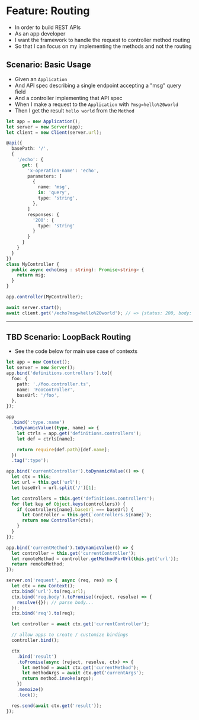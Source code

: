 # Feature: Routing

* In order to build REST APIs
* As an app developer
* I want the framework to handle the request to controller method routing
* So that I can focus on my implementing the methods and not the routing

## Scenario: Basic Usage

* Given an `Application`
* And API spec describing a single endpoint accepting a "msg" query field
* And a controller implementing that API spec
* When I make a request to the `Application` with `?msg=hello%20world`
* Then I get the result `hello world` from the `Method`

```ts
let app = new Application();
let server = new Server(app);
let client = new Client(server.url);

@api({
  basePath: '/',
  {
    '/echo': {
      get: {
        'x-operation-name': 'echo',
        parameters: [
          {
            name: 'msg',
            in: 'query',
            type: 'string',
          },
        ]
        responses: {
          '200': {
            type: 'string'
          }
        }
      }
    }
  }
})
class MyController {
  public async echo(msg : string): Promise<string> {
    return msg;
  }
}

app.controller(MyController);

await server.start();
await client.get('/echo?msg=hello%20world'); // => {status: 200, body: 'hello world'}
```

---

## TBD Scenario: LoopBack Routing

* See the code below for main use case of contexts

```ts
let app = new Context();
let server = new Server();
app.bind('definitions.controllers').to({
  foo: {
    path: './foo.controller.ts',
    name: 'FooController',
    baseUrl: '/foo',
  },
});

app
  .bind(':type.:name')
  .toDynamicValue((type, name) => {
    let ctrls = app.get('definitions.controllers');
    let def = ctrls[name];

    return require(def.path)[def.name];
  })
  .tag(':type');

app.bind('currentController').toDynamicValue(() => {
  let ctx = this;
  let url = this.get('url');
  let baseUrl = url.split('/')[1];

  let controllers = this.get('definitions.controllers');
  for (let key of Object.keys(controllers)) {
    if (controllers[name].baseUrl === baseUrl) {
      let Controller = this.get(`controllers.${name}`);
      return new Controller(ctx);
    }
  }
});

app.bind('currentMethod').toDynamicValue(() => {
  let controller = this.get('currentController');
  let remoteMethod = controller.getMethodForUrl(this.get('url'));
  return remoteMethod;
});

server.on('request', async (req, res) => {
  let ctx = new Context();
  ctx.bind('url').to(req.url);
  ctx.bind('req.body').toPromise((reject, resolve) => {
    resolve({}); // parse body...
  });
  ctx.bind('req').to(req);

  let controller = await ctx.get('currentController');

  // allow apps to create / customize bindings
  controller.bind();

  ctx
    .bind('result')
    .toPromise(async (reject, resolve, ctx) => {
      let method = await ctx.get('currentMethod');
      let methodArgs = await ctx.get('currentArgs');
      return method.invoke(args);
    })
    .memoize()
    .lock();

  res.send(await ctx.get('result'));
});
```
